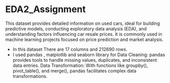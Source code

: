 # EDA2_Assignment 
This dataset provides detailed information on used cars, ideal for building predictive models, conducting exploratory data analysis (EDA), and understanding factors influencing car resale prices. It is commonly used in machine learning projects focused on price prediction and market analysis.

- In this dataset There are  17 columns and 212690 rows.
- I used pandas , matplotlib and seaborn  library for Data Cleaning: pandas provides tools to handle missing values, duplicates, and inconsistent data entries.
  Data Transformation: With functions like groupby(), pivot_table(), and merge(), pandas facilitates complex data transformations.
